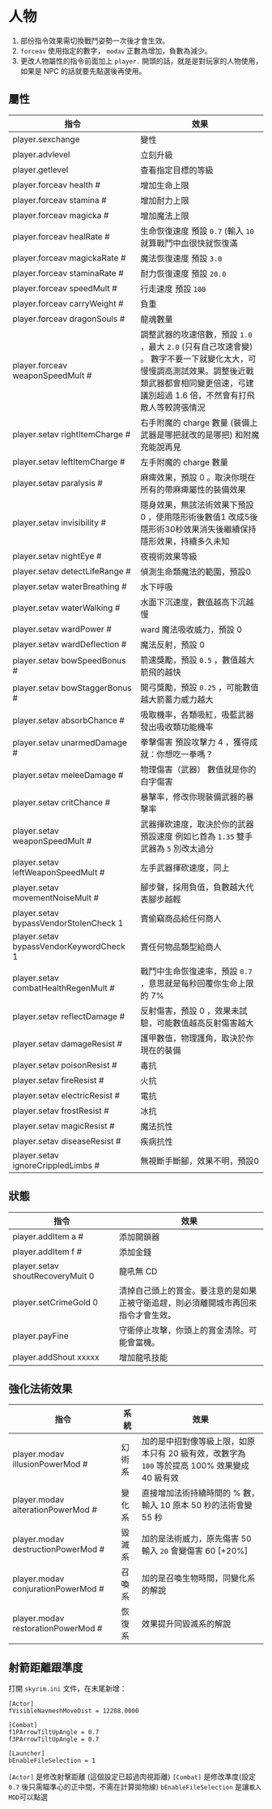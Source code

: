 # 人物

1. 部份指令效果需切換戰鬥姿勢一次後才會生效。
2. `forceav` 使用指定的數字， `modav` 正數為增加，負數為減少。
3. 更改人物屬性的指令前面加上 `player.` 開頭的話，就是是對玩家的人物使用，如果是 NPC 的話就要先點選後再使用。

## 屬性

指令|效果
---|--- 
player.sexchange | 變性
player.advlevel | 立刻升級
player.getlevel | 查看指定目標的等級
player.forceav health # | 增加生命上限
player.forceav stamina # | 增加耐力上限
player.forceav magicka # | 增加魔法上限
player.forceav healRate # | 生命恢復速度  預設 `0.7` (輸入 `10` 就算戰鬥中血很快就恢復滿 
player.forceav magickaRate # | 魔法恢復速度  預設 `3.0`
player.forceav staminaRate # | 耐力恢復速度  預設 `20.0`
player.forceav speedMult  # | 行走速度  預設 `100`
player.forceav carryWeight # | 負重
player.forceav dragonSouls #  | 龍魂數量
player.forceav weaponSpeedMult # | 調整武器的攻速倍數，預設 `1.0` ，最大 `2.0` (只有自己攻速會變) 。 數字不要一下就變化太大，可慢慢調高測試效果。調整後近戰類武器都會相同變更倍速，弓建議別超過 1.6 倍，不然會有打飛敵人等較誇張情況
player.setav rightItemCharge # | 右手附魔的 charge 數量 (裝備上武器是哪把就改的是哪把) 和附魔充能說再見
player.setav leftItemCharge # | 左手附魔的 charge 數量
player.setav paralysis # | 麻痺效果，預設 0 。取決你現在所有的帶麻痺屬性的裝備效果
player.setav invisibility # | 隱身效果，無該法術效果下預設 0 ，使用隱形術後數值1 改成5後 隱形術30秒效果消失後繼續保持隱形效果，持續多久未知
player.setav nightEye # | 夜視術效果等級
player.setav detectLifeRange # | 偵測生命類魔法的範圍，預設0
player.setav waterBreathing # | 水下呼吸
player.setav waterWalking # | 水面下沉速度，數值越高下沉越慢
player.setav wardPower # | ward 魔法吸收威力，預設 0
player.setav wardDeflection # | 魔法反射，預設 0
player.setav bowSpeedBonus # | 箭速獎勵，預設 `0.5` ，數值越大箭飛的越快
player.setav bowStaggerBonus # | 開弓獎勵，預設 `0.25` ，可能數值越大箭蓄力威力越大
player.setav absorbChance # | 吸取機率，各類吸紅，吸藍武器發出吸收類功能機率
player.setav unarmedDamage # | 拳擊傷害 預設攻擊力 4 ，獲得成就：你想吃一拳嗎？
player.setav meleeDamage # | 物理傷害（武器） 數值就是你的白字傷害
player.setav critChance # | 暴擊率，修改你現裝備武器的暴擊率
player.setav weaponSpeedMult # | 武器揮砍速度，取決於你的武器預設速度 例如匕首為 `1.35` 雙手武器為 `5` 別改太過分
player.setav leftWeaponSpeedMult # | 左手武器揮砍速度，同上
player.setav movementNoiseMult # | 腳步聲，採用負值，負數越大代表腳步越輕
player.setav bypassVendorStolenCheck 1 | 賣偷竊商品給任何商人
player.setav bypassVendorKeywordCheck 1 | 賣任何物品類型給商人
player.setav combatHealthRegenMult # | 戰鬥中生命恢復速率，預設 `0.7` ，意思就是每秒回覆你生命上限的 7%
player.setav reflectDamage # | 反射傷害，預設 0 ，效果未試驗，可能數值越高反射傷害越大
player.setav damageResist # | 護甲數值，物理護角，取決於你現在的裝備
player.setav poisonResist # | 毒抗 
player.setav fireResist # | 火抗
player.setav electricResist # | 電抗
player.setav frostResist # | 冰抗
player.setav magicResist # | 魔法抗性
player.setav diseaseResist # | 疾病抗性
player.setav ignoreCrippledLimbs # | 無視斷手斷腳，效果不明，預設0 

## 狀態

指令|效果
---|---
player.addItem a # | 添加開鎖器
player.addItem f # | 添加金錢
player.setav shoutRecoveryMult 0  | 龍吼無 CD
player.setCrimeGold 0 | 清掉自己頭上的賞金。要注意的是如果正被守衛追趕，則必須離開城市再回來指令才會生效。
player.payFine | 守衛停止攻擊，你頭上的賞金清除。可能會當機。
player.addShout xxxxx | 增加龍吼技能

## 強化法術效果

指令 | 系統 | 效果
---|---|--- 
player.modav illusionPowerMod # | 幻術系 | 加的是中招對像等級上限，如原本只有 20 級有效，改數字為 `100` 等於提高 100% 效果變成 40 級有效
player.modav alterationPowerMod # | 變化系 | 直接增加法術持續時間的 % 數，輸入 10 原本 50 秒的法術會變 55 秒
player.modav destructionPowerMod # | 毀滅系 | 加的是法術威力，原先傷害 50 輸入 `20` 會變傷害 60 [+20%]
player.modav conjurationPowerMod # | 召喚系 | 加的是召喚生物時間，同變化系的解說
player.modav restorationPowerMod # | 恢復系 | 效果提升同毀滅系的解說

## 射箭距離跟準度

打開 `skyrim.ini` 文件，在末尾新增：

```
[Actor]
fVisibleNavmeshMoveDist = 12288.0000

[Combat]
f1PArrowTiltUpAngle = 0.7
f3PArrowTiltUpAngle = 0.7

[Launcher]
bEnableFileSelection = 1
```

`[Actor]` 是修改射擊距離 (這個設定已超過肉視距離)
`[Combat]` 是修改準度(設定 `0.7` 後只需瞄準心的正中間，不需在計算拋物線)
`bEnableFileSelection` 是讓`載入MOD`可以點選
